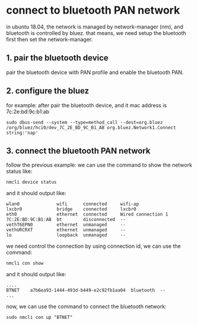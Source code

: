 # connect to bluetooth PAN network
in ubuntu 18.04, the network is managed by network-manager (nm), and bluetooth is controlled by bluez.
that means, we need setup the bluetooth first then set the network-manager.

## 1. pair the bluetooth device
pair the bluetooth device with PAN profile and enable the bluetooth PAN.

## 2. configure the bluez
for example:
after pair the bluetooth device, and it mac address is 7c:2e:bd:9c:b1:ab
```shell
sudo dbus-send --system --type=method_call --dest=org.bluez /org/bluez/hci0/dev_7C_2E_BD_9C_B1_AB org.bluez.Network1.Connect string:'nap'
```

## 3. connect the bluetooth PAN network
follow the previous example:
we can use the command to show the network status like:
```shell
nmcli device status
```
and it should output like:
```shell
wlan0              wifi      connected     wifi-ap          
lxcbr0             bridge    connected     lxcbr0             
eth0               ethernet  connected     Wired connection 1
7C:2E:BD:9C:B1:AB  bt        disconnected  --                 
vethT6EPN0         ethernet  unmanaged     --                 
vethURCRXT         ethernet  unmanaged     --                 
lo                 loopback  unmanaged     --
```
we need control the connection by using connection id, we can use the command:
```shell
nmcli con show
```
and it should output like:
```shell
....
BTNET    a7b6ea93-1444-493d-b449-e2c92fb1aa04  bluetooth  --
...
```
now, we can use the command to connect the bluetooth network:
```shell
sudo nmcli con up "BTNET"
```
